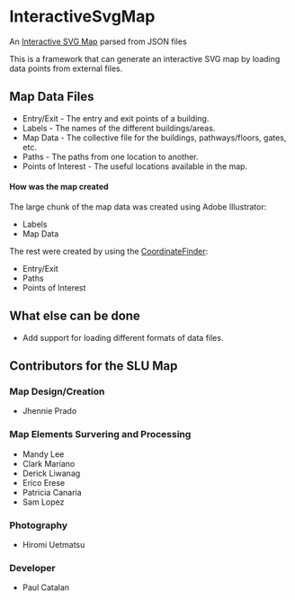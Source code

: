 # InteractiveSvgMap
An <a href="https://slu-map.000webhostapp.com/">Interactive SVG Map</a> parsed from JSON files

This is a framework that can generate an interactive SVG map by loading data points from external files.

<h2>Map Data Files</h2>
<ul>
    <li>Entry/Exit - The entry and exit points of a building.</li>
    <li>Labels - The names of the different buildings/areas.</li>
    <li>Map Data - The collective file for the buildings, pathways/floors, gates, etc.</li>
    <li>Paths - The paths from one location to another.</li>
    <li>Points of Interest - The useful locations available in the map. </li>
</ul>

<h4>How was the map created</h4>
The large chunk of the map data was created using Adobe Illustrator:
<ul>
    <li>Labels</li>
    <li>Map Data</li>
</ul>

The rest were created by using the <a href="https://github.com/polcats/SVGCoordinateFinder">CoordinateFinder</a>:
<ul>
    <li>Entry/Exit</li>
    <li>Paths</li>
    <li>Points of Interest</li>
</ul>

<h2>What else can be done</h2>
<ul>
    <li>Add support for loading different formats of data files.</li>
</ul>

<h2>Contributors for the SLU Map</h2>
<h3>Map Design/Creation</h3>
<ul>
<li>Jhennie Prado</li>
</ul>
<h3>Map Elements Survering and Processing</h3>
<ul>
<li>Mandy Lee</li>
<li>Clark Mariano</li>
<li>Derick Liwanag</li>
<li>Erico Erese</li>
<li>Patricia Canaria</li>
<li>Sam Lopez</li>
</ul>

<h3>Photography</h3>
<ul>
<li>Hiromi Uetmatsu</li>
</ul>

<h3>Developer</h3>
<ul>
<li>Paul Catalan</li>
</ul>

